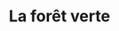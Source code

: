 ---
title: La forêt verte 
description: Site web & E-commerce
resume:
  titre: La forêt verte 
  court: Site web & E-commerce
identifiant:
slug:
ordre: 11
image: /img/laforetverte-boutique-en-ligne.jpg
i18n: fr
draft: true
portfolios:
  - E-commerce
  - SEO
link:
  external: true
  url: https://www.laforetverte.ca
---